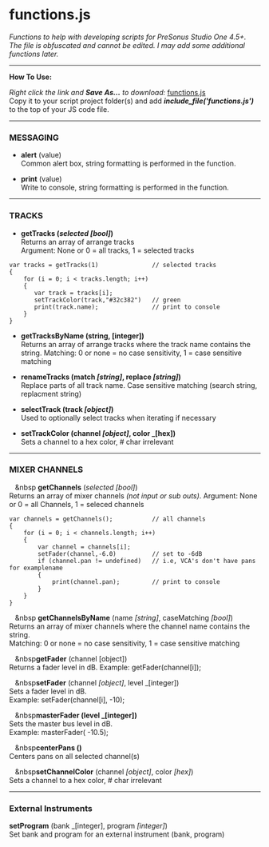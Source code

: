 # functions.js
_Functions to help with developing scripts for PreSonus Studio One 4.5+.  The file is obfuscated and cannot be edited. I may add some additional functions later._

<HR>
    
**How To Use:**</br>

_Right click the link and **Save As...** to download:_
[functions.js](https://raw.githubusercontent.com/expressmix/studioone_functions/master/functions.js) </br>
Copy it to your script project folder(s) and add **_include_file('functions.js')_** to the top of your JS code file.


<HR>

### MESSAGING

- **alert** (value)</br>
Common alert box, string formatting is performed in the function.

- **print** (value)</br>
Write to console, string formatting is performed in the function.

<HR>

### TRACKS 

- **getTracks (_selected [bool]_)**</br>
Returns an array of arrange tracks</br>
Argument: None or 0 = all tracks, 1 = selected tracks

```
var tracks = getTracks(1)               // selected tracks
{
    for (i = 0; i < tracks.length; i++)
    {
       var track = tracks[i];
       setTrackColor(track,"#32c382")   // green
       print(track.name);               // print to console
    }
}
```

- **getTracksByName (string, [integer])**</br>
Returns an array of arrange tracks where the track name contains the string. Matching: 0 or none = no case sensitivity, 1 = case sensitive matching

- **renameTracks (match _[string]_, replace _[string]_)**</br>
Replace parts of all track name. Case sensitive matching (search string, replacment string)

- **selectTrack (track _[object]_)**</br>
Used to optionally select tracks when iterating if necessary

- **setTrackColor (channel _[object]_, color _[hex])**</br>
Sets a channel to a hex color, # char irrelevant

<HR>

### MIXER CHANNELS 

   &nbsp;&nbsp;&nbsp;&nbsp **getChannels** (_selected [bool]_)</br>
    Returns an array of mixer channels _(not input or sub outs)_. Argument: None or 0 = all Channels, 1 = seleced channels

```
var channels = getChannels();           // all channels
{
    for (i = 0; i < channels.length; i++)
    {
        var channel = channels[i];
        setFader(channel,-6.0)          // set to -6dB
        if (channel.pan != undefined)   // i.e, VCA's don't have pans for examplename
        {
            print(channel.pan);         // print to console
        }
    }
}
```

&nbsp;&nbsp;&nbsp;&nbsp **getChannelsByName** (name _[string]_, caseMatching _[bool]_)</br>
    Returns an array of mixer channels where the channel name contains the string.</br> 
    Matching: 0 or none = no case sensitivity, 1 = case    sensitive matching

&nbsp;&nbsp;&nbsp;&nbsp**getFader** (channel [object])</br>
    Returns a fader level in dB.  Example: getFader(channel[i]);

&nbsp;&nbsp;&nbsp;&nbsp**setFader** (channel _[object]_, level _[integer])</br>
    Sets a fader level in dB.  </br>Example: setFader(channel[i], -10);

&nbsp;&nbsp;&nbsp;&nbsp**masterFader (level _[integer])**</br>
    Sets the master bus level in dB. </br>Example: masterFader( -10.5);

&nbsp;&nbsp;&nbsp;&nbsp**centerPans ()**</br>
    Centers pans on all selected channel(s)

&nbsp;&nbsp;&nbsp;&nbsp**setChannelColor** (channel _[object]_, color _[hex]_)</br>
    Sets a channel to a hex color, # char irrelevant

<HR>

### External Instruments 

   **setProgram** (bank _[integer], program _[integer]_)</br>
    Set bank and program for an external instrument (bank, program)
